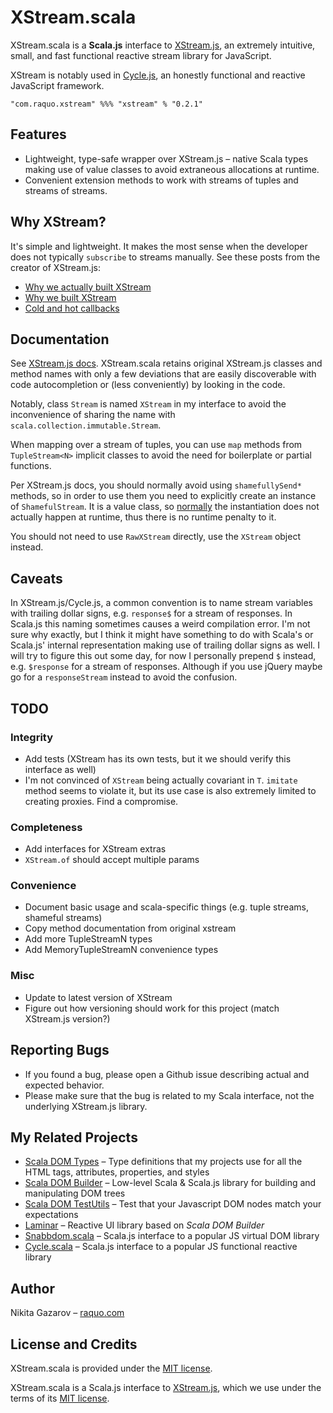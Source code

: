 # XStream.scala

XStream.scala is a **Scala.js** interface to [XStream.js](https://github.com/staltz/xstream), an extremely intuitive, small, and fast functional reactive stream library for JavaScript.

XStream is notably used in [Cycle.js](https://github.com/cyclejs/cyclejs), an honestly functional and reactive JavaScript framework.

    "com.raquo.xstream" %%% "xstream" % "0.2.1"

## Features

* Lightweight, type-safe wrapper over XStream.js – native Scala types making use of value classes to avoid extraneous allocations at runtime.
* Convenient extension methods to work with streams of tuples and streams of streams.

## Why XStream?

It's simple and lightweight. It makes the most sense when the developer does not typically `subscribe` to streams manually. See these posts from the creator of XStream.js:

* [Why we actually built XStream](http://staltz.com/why-we-actually-built-xstream.html)
* [Why we built XStream](http://staltz.com/why-we-built-xstream.html)
* [Cold and hot callbacks](http://staltz.com/cold-and-hot-callbacks.html)

## Documentation

See [XStream.js docs](https://github.com/staltz/xstream/blob/master/README.md). XStream.scala retains original XStream.js classes and method names with only a few deviations that are easily discoverable with code autocompletion or (less conveniently) by looking in the code.

Notably, class `Stream` is named `XStream` in my interface to avoid the inconvenience of sharing the name with `scala.collection.immutable.Stream`.

When mapping over a stream of tuples, you can use `map` methods from `TupleStream<N>` implicit classes to avoid the need for boilerplate or partial functions.

Per XStream.js docs, you should normally avoid using `shamefullySend*` methods, so in order to use them you need to explicitly create an instance of `ShamefulStream`. It is a value class, so [normally](https://docs.scala-lang.org/overviews/core/value-classes.html) the instantiation does not actually happen at runtime, thus there is no runtime penalty to it.

You should not need to use `RawXStream` directly, use the `XStream` object instead.

## Caveats

In XStream.js/Cycle.js, a common convention is to name stream variables with trailing dollar signs, e.g. `response$` for a stream of responses. In Scala.js this naming sometimes causes a weird compilation error. I'm not sure why exactly, but I think it might have something to do with Scala's or Scala.js' internal representation making use of trailing dollar signs as well. I will try to figure this out some day, for now I personally prepend `$` instead, e.g. `$response` for a stream of responses. Although if you use jQuery maybe go for a `responseStream` instead to avoid the confusion.

## TODO

### Integrity

* Add tests (XStream has its own tests, but it we should verify this interface as well)
* I'm not convinced of `XStream` being actually covariant in `T`. `imitate` method seems to violate it, but its use case is also extremely limited to creating proxies. Find a compromise.

### Completeness

* Add interfaces for XStream extras
* `XStream.of` should accept multiple params

### Convenience

* Document basic usage and scala-specific things (e.g. tuple streams, shameful streams)
* Copy method documentation from original xstream
* Add more TupleStreamN types
* Add MemoryTupleStreamN convenience types

### Misc

* Update to latest version of XStream
* Figure out how versioning should work for this project (match XStream.js version?)

## Reporting Bugs

* If you found a bug, please open a Github issue describing actual and expected behavior.
* Please make sure that the bug is related to my Scala interface, not the underlying XStream.js library.

## My Related Projects

- [Scala DOM Types](https://github.com/raquo/scala-dom-types) – Type definitions that my projects use for all the HTML tags, attributes, properties, and styles
- [Scala DOM Builder](https://github.com/raquo/scala-dom-builder) – Low-level Scala & Scala.js library for building and manipulating DOM trees
- [Scala DOM TestUtils](https://github.com/raquo/scala-dom-testutils) – Test that your Javascript DOM nodes match your expectations
- [Laminar](https://github.com/raquo/laminar) – Reactive UI library based on _Scala DOM Builder_
- [Snabbdom.scala](https://github.com/raquo/Snabbdom.scala) – Scala.js interface to a popular JS virtual DOM library
- [Cycle.scala](https://github.com/raquo/Cycle.scala) – Scala.js interface to a popular JS functional reactive library

## Author

Nikita Gazarov – [raquo.com](http://raquo.com)

## License and Credits

XStream.scala is provided under the [MIT license](https://github.com/raquo/XStream.scala/blob/master/LICENSE.md).

XStream.scala is a Scala.js interface to [XStream.js](https://github.com/staltz/xstream), which we use under the terms of its [MIT license](https://github.com/staltz/xstream/blob/master/LICENSE).
